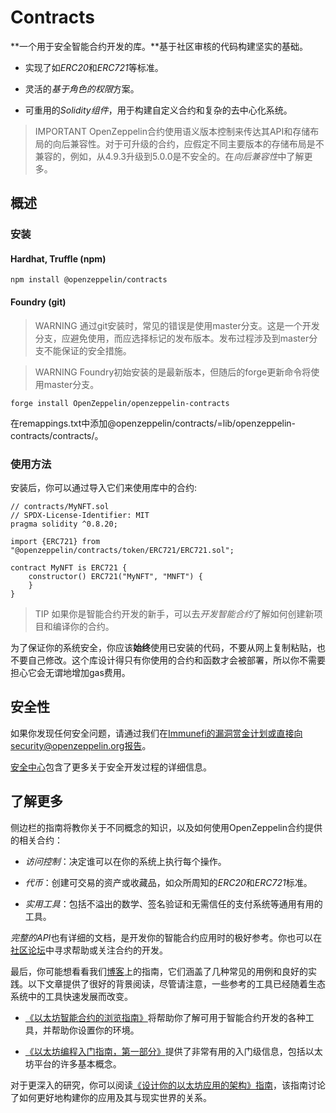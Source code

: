 # Contracts
**一个用于安全智能合约开发的库。**基于社区审核的代码构建坚实的基础。

* 实现了如*ERC20*和*ERC721*等标准。

* 灵活的*基于角色的权限*方案。

* 可重用的*Solidity组件*，用于构建自定义合约和复杂的去中心化系统。

> IMPORTANT
OpenZeppelin合约使用语义版本控制来传达其API和存储布局的向后兼容性。对于可升级的合约，应假定不同主要版本的存储布局是不兼容的，例如，从4.9.3升级到5.0.0是不安全的。在*向后兼容性*中了解更多。

## 概述

### 安装

#### Hardhat, Truffle (npm)
```
npm install @openzeppelin/contracts
```

#### Foundry (git)
> WARNING
通过git安装时，常见的错误是使用master分支。这是一个开发分支，应避免使用，而应选择标记的发布版本。发布过程涉及到master分支不能保证的安全措施。

> WARNING
Foundry初始安装的是最新版本，但随后的forge更新命令将使用master分支。

```
forge install OpenZeppelin/openzeppelin-contracts
```

在remappings.txt中添加@openzeppelin/contracts/=lib/openzeppelin-contracts/contracts/。

### 使用方法
安装后，你可以通过导入它们来使用库中的合约:
```
// contracts/MyNFT.sol
// SPDX-License-Identifier: MIT
pragma solidity ^0.8.20;

import {ERC721} from "@openzeppelin/contracts/token/ERC721/ERC721.sol";

contract MyNFT is ERC721 {
    constructor() ERC721("MyNFT", "MNFT") {
    }
}
```

> TIP
如果你是智能合约开发的新手，可以去*开发智能合约*了解如何创建新项目和编译你的合约。

为了保证你的系统安全，你应该**始终**使用已安装的代码，不要从网上复制粘贴，也不要自己修改。这个库设计得只有你使用的合约和函数才会被部署，所以你不需要担心它会无谓地增加gas费用。

## 安全性
如果你发现任何安全问题，请通过我们在[Immunefi的漏洞赏金计划](https://www.immunefi.com/bounty/openzeppelin)或直接向security@openzeppelin.org报告。

[安全中心](https://contracts.openzeppelin.com/security)包含了更多关于安全开发过程的详细信息。

## 了解更多
侧边栏的指南将教你关于不同概念的知识，以及如何使用OpenZeppelin合约提供的相关合约：

* *访问控制*：决定谁可以在你的系统上执行每个操作。

* *代币*：创建可交易的资产或收藏品，如众所周知的*ERC20*和*ERC721*标准。

* *实用工具*：包括不溢出的数学、签名验证和无需信任的支付系统等通用有用的工具。

*完整的API*也有详细的文档，是开发你的智能合约应用时的极好参考。你也可以在[社区论坛](https://forum.openzeppelin.com/)中寻求帮助或关注合约的开发。

最后，你可能想看看我们[博客](https://blog.openzeppelin.com/guides/)上的指南，它们涵盖了几种常见的用例和良好的实践。以下文章提供了很好的背景阅读，尽管请注意，一些参考的工具已经随着生态系统中的工具快速发展而改变。

* [《以太坊智能合约的浏览指南》](https://blog.openzeppelin.com/the-hitchhikers-guide-to-smart-contracts-in-ethereum-848f08001f05)将帮助你了解可用于智能合约开发的各种工具，并帮助你设置你的环境。

* [《以太坊编程入门指南，第一部分》](https://blog.openzeppelin.com/a-gentle-introduction-to-ethereum-programming-part-1-783cc7796094)提供了非常有用的入门级信息，包括以太坊平台的许多基本概念。

对于更深入的研究，你可以阅读[《设计你的以太坊应用的架构》指南](https://blog.openzeppelin.com/designing-the-architecture-for-your-ethereum-application-9cec086f8317)，该指南讨论了如何更好地构建你的应用及其与现实世界的关系。